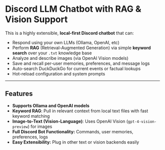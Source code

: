 # Discord LLM Chatbot with RAG & Vision Support

This is a highly extensible, **local-first Discord chatbot** that can:

- Respond using your own LLMs (Ollama, OpenAI, etc)
- Perform **RAG** (Retrieval-Augmented Generation) via simple **keyword search** over your `.txt` knowledge base
- Analyze and describe images (via OpenAI Vision models)
- Save and recall per-user memories, preferences, and message logs
- Auto-search DuckDuckGo for current events or factual lookups
- Hot-reload configuration and system prompts

---

## Features

- **Supports Ollama and OpenAI models**
- **Keyword RAG**: Pull in relevant context from local text files with fast keyword matching  
- **Image-to-Text (Vision-Language)**: Uses OpenAI Vision (`gpt-4-vision-preview`) for images
- **Full Discord Bot Functionality:** Commands, user memories, preferences, logs
- **Easy Extensibility:** Plug in other text or vision backends easily
